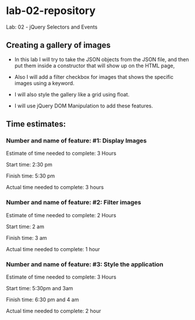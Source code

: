 # lab-02-repository
Lab: 02 - jQuery Selectors and Events

## Creating a gallery of images 

* In this lab I will try to take the JSON objects from the JSON file, and then put them inside a constructor that will show up on the HTML page, 

* Also I will add a filter checkbox for images that shows the specific images using a keyword.

* I will also style the gallery like a grid using float.

* I will use jQuery DOM Manipulation to add these features.

## Time estimates: 

### Number and name of feature: #1: Display Images

Estimate of time needed to complete: 3 Hours

Start time: 2:30 pm

Finish time: 5:30 pm

Actual time needed to complete: 3 hours

### Number and name of feature: #2: Filter images

Estimate of time needed to complete: 2 Hours

Start time: 2 am

Finish time: 3 am

Actual time needed to complete: 1 hour

### Number and name of feature: #3: Style the application

Estimate of time needed to complete: 3 Hours

Start time: 5:30pm and 3am

Finish time: 6:30 pm and 4 am

Actual time needed to complete: 2 hour